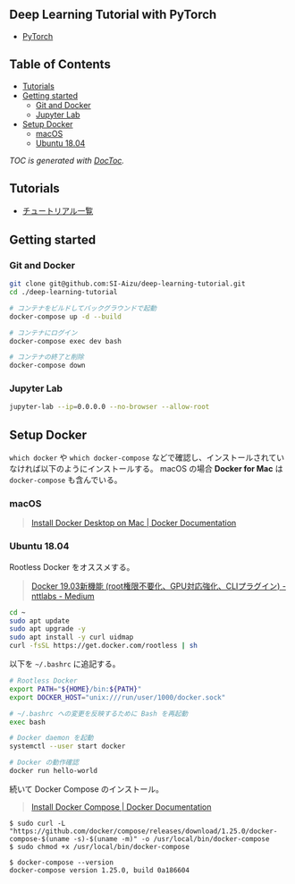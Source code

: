 ## Deep Learning Tutorial with PyTorch

- [PyTorch](https://pytorch.org/)



## Table of Contents

<!-- START doctoc generated TOC please keep comment here to allow auto update -->
<!-- DON'T EDIT THIS SECTION, INSTEAD RE-RUN doctoc TO UPDATE -->


- [Tutorials](#tutorials)
- [Getting started](#getting-started)
  - [Git and Docker](#git-and-docker)
  - [Jupyter Lab](#jupyter-lab)
- [Setup Docker](#setup-docker)
  - [macOS](#macos)
  - [Ubuntu 18.04](#ubuntu-1804)

<!-- END doctoc generated TOC please keep comment here to allow auto update -->

*TOC is generated with [DocToc](https://github.com/thlorenz/doctoc).*



## Tutorials

- [チュートリアル一覧](./tutorials/README.md)



## Getting started

### Git and Docker

```sh
git clone git@github.com:SI-Aizu/deep-learning-tutorial.git
cd ./deep-learning-tutorial

# コンテナをビルドしてバックグラウンドで起動
docker-compose up -d --build

# コンテナにログイン
docker-compose exec dev bash

# コンテナの終了と削除
docker-compose down
```

### Jupyter Lab

```sh
jupyter-lab --ip=0.0.0.0 --no-browser --allow-root
```



## Setup Docker

`which docker` や `which docker-compose` などで確認し、インストールされていなければ以下のようにインストールする。
macOS の場合 **Docker for Mac** は `docker-compose` も含んでいる。

### macOS

> [Install Docker Desktop on Mac | Docker Documentation](https://docs.docker.com/docker-for-mac/install/)

### Ubuntu 18.04

Rootless Docker をオススメする。

> [Docker 19.03新機能 (root権限不要化、GPU対応強化、CLIプラグイン) - nttlabs - Medium](https://medium.com/nttlabs/docker-1903-5155754ff8ac)

```sh
cd ~
sudo apt update
sudo apt upgrade -y
sudo apt install -y curl uidmap
curl -fsSL https://get.docker.com/rootless | sh
```

以下を `~/.bashrc` に追記する。

```sh
# Rootless Docker
export PATH="${HOME}/bin:${PATH}"
export DOCKER_HOST="unix:///run/user/1000/docker.sock"
```

```sh
# ~/.bashrc への変更を反映するために Bash を再起動
exec bash

# Docker daemon を起動
systemctl --user start docker

# Docker の動作確認
docker run hello-world
```

続いて Docker Compose のインストール。

> [Install Docker Compose | Docker Documentation](https://docs.docker.com/compose/install/)

```console
$ sudo curl -L "https://github.com/docker/compose/releases/download/1.25.0/docker-compose-$(uname -s)-$(uname -m)" -o /usr/local/bin/docker-compose
$ sudo chmod +x /usr/local/bin/docker-compose

$ docker-compose --version
docker-compose version 1.25.0, build 0a186604
```
